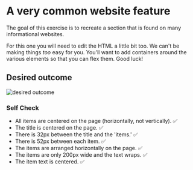 # A very common website feature

The goal of this exercise is to recreate a section that is found on many informational websites.

For this one you will need to edit the HTML a little bit too. We can't be making things _too_ easy for you. You'll want to add containers around the various elements so that you can flex them. Good luck!

## Desired outcome

![desired outcome](./desired-outcome.png)

### Self Check

- All items are centered on the page (horizontally, not vertically). :white_check_mark:
- The title is centered on the page. :white_check_mark:
- There is 32px between the title and the 'items.' :white_check_mark:
- There is 52px between each item. :white_check_mark:
- The items are arranged horizontally on the page. :white_check_mark:
- The items are only 200px wide and the text wraps. :white_check_mark:
- The item text is centered. :white_check_mark:
